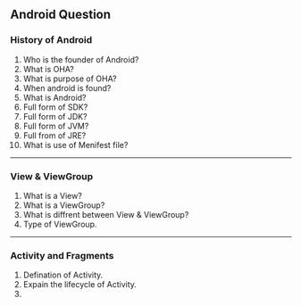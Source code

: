 ## Android Question

### History of Android

1. Who is the founder of Android?
2. What is OHA?
3. What is purpose of OHA?
4. When android is found?
5. What is Android?
6. Full form of SDK?
7. Full form of JDK?
8. Full form of JVM?
9. Full from of JRE?
10. What is use of Menifest file?

---

### View & ViewGroup

1. What is a View?
2. What is a ViewGroup?
3. What is diffrent between View & ViewGroup?
4. Type of ViewGroup.


---


### Activity and Fragments
1. Defination of Activity.
2. Expain the lifecycle of Activity.
3. 
